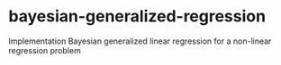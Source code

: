 # bayesian-generalized-regression
Implementation Bayesian generalized linear regression for a non-linear regression problem 
